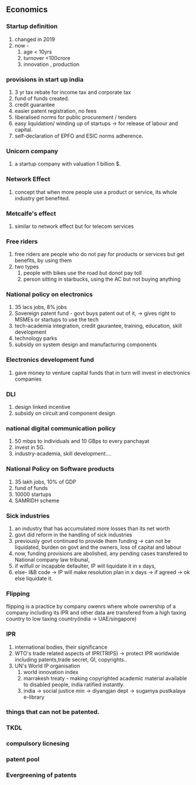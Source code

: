 ## Economics
### Startup definition
1. changed in 2019
2. now - 
	1. age < 10yrs
	2. turnover <100crore
	3. innovation , production 
### provisions in start up india
1. 3 yr tax rebate for income tax and corporate tax
2. fund of funds created.
3. credit guarantee
4. easier patent registration, no fees
5. liberalised norms for public procurement / tenders
6. easy liquidation/ winding up of startups -> for release of labour and capital.
7. self-declaration of EPFO and ESIC norms adherence.
### Unicorn company
1. a startup company with valuation 1 billion $.
### Network Effect
1. concept that when more people use a product or service, its whole industry get benefited.
### Metcalfe's effect
1. similar to network effect but for telecom  services
### Free riders
1. free riders are people who do not pay for products or services but get benefits, by using them
2. two types
	1. people with bikes use the road but donot pay toll
	2. person sitting in starbucks, using the AC but not buying anything
### National policy on electronics
1. 35 lacs jobs, 8% jobs
2. Sovereign patent fund - govt buys patent out of it, -> gives right to MSMEs or startups to use the tech
3. tech-academia integration, credit gaurantee, training, education, skill development
4. technology parks
5. subsidy on system design and manufacturing components

### Electronics development fund
1. gave money to venture capital funds that in turn will invest in electronics companies
### DLI
1. design linked incentive
2. subsidy on circuit and component design
### national digital communication policy
1. 50 mbps to individuals and 10 GBps to every panchayat
2. invest in 5G.
3. industry-academia, skill development....
### National Policy on Software products
1. 35 lakh jobs, 10% of GDP
2. fund of funds
3. 10000 startups
4. SAMRIDH scheme
### Sick industries
1. an industry that has accumulated more losses than its net worth
2. govt did reform  in the handling of sick industries 
3. previously govt continued to provide them funding -> can not be liquidated, burden on govt and the owners, loss of capital and labour
4. now, funding provisions are abolished, any pending cases transfered to National company law tribunal, 
5. if wilfull or incapable defaulter, IP will liquidate it in x days,
6. else- I&B code -> IP will make resolution plan in x days -> if agreed -> ok else liquidate it.
### Flipping
flipping is a practice by company owenrs where whole ownership of a company including its IPR and other data are transfered from a high taxing country to low taxing country(india -> UAE/singapore)
### IPR
1. international bodies, their significance
2. WTO's trade related aspects of IPR(TRIPS) -> protect IPR worldwide including patents,trade secret, GI, copyrights..
3. UN's World IP organisation
	1. world innovation index
	2. marrakesh treaty - making copyrighted academic material available to disabled people, india ratified instantly.
	3. india -> social justice min -> diyangjan dept -> sugamya pustkalaya e-library
### things that can not be patented.
### TKDL
### compulsory licnesing
### patent pool
### Evergreening of patents

